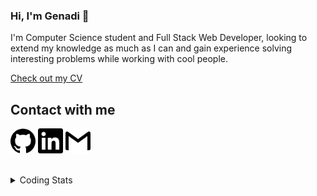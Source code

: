 ### Hi, I'm Genadi 👋

I'm Computer Science student and Full Stack Web Developer, looking to extend my knowledge as much as I can and gain experience solving interesting problems while working with cool people.
<br>

<a id="raw-url" href="https://raw.githubusercontent.com/genadi53/genadi53/main/files/Genadi_Tsolov_CV.pdf">Check out my CV</a>

## Contact with me

[<img src='images/github.svg' alt='github' height='40'>](https://github.com/genadi53) [<img src='images/linkedin.svg' alt='linkedin' height='40'>](https://www.linkedin.com/in/genadi-tsolov-a17a681b5/) [<img src='images/gmail.svg' alt='gmail' height='40'>](mailto:genadi.tsolov@gmail.com)

<!-- ## Languages and Tools

<p align="left">
<a href="https://developer.mozilla.org/en-US/docs/Web/JavaScript" target="_blank"> <img src="images/js.svg" alt="javascript" width="40" height="40"/> </a>
<a href="https://www.w3.org/html/" target="_blank"> <img src="images/html.svg" alt="html5" width="40" height="40"/> </a>
<a href="https://www.w3schools.com/css/" target="_blank"> <img src="images/css.svg" alt="css3" width="40" height="40"/>
<a href="https://reactjs.org" target="_blank"> <img src="images/react.png" alt="react" width="40" height="40"/> </a>
<a href="https://nodejs.org/en/" target="_blank"> <img src="images/node.png" alt="nodejs" width="40" height="40"/> </a>
<a href="https://graphql.org/" target="_blank"> <img  src="images/graphql.png" alt="graphql" width="40" height="40"/> </a>
<a href="https://www.mysql.com/" target="_blank"> <img  src="images/mysql.png" alt="mysql" width="40" height="40"/> </a>
<a href="https://www.mongodb.com/" target="_blank"> <img  src="images/mongo.png" alt="mongodb" width="40" height="40"/> </a>
<a href="https://firebase.google.com/" target="_blank"> <img src="images/firebase.png" alt="firebase" width="40" height="40"/> </a>

<p align="left">
<a href="https://postman.com" target="_blank"> <img src="images/postman.png" alt="postman" width="40" height="40"/> </a>
<a href="https://git-scm.com/" target="_blank"> <img src="images/git.png" alt="git" width="40" height="40"/> </a>
<a href="https://code.visualstudio.com/" target="_blank"> <img  src="images/vscode.png" alt="vscode" width="40" height="40"/> </a>
</p> -->

<br>
<details>
<summary>
  Coding Stats
</summary>
  
<div style="display:flex;">
  <a href="https://github.com/anuraghazra/github-readme-stats">
    <img height=200 align="center" src="https://github-readme-stats.vercel.app/api?username=genadi53&show_icons=true" />
  </a>
  <a href="https://github.com/anuraghazra/convoychat">
    <img height=200 align="center" src="https://github-readme-stats.vercel.app/api/top-langs?username=genadi53&layout=compact&langs_count=8&card_width=320" />
  </a>
</div>
</details>

<!-- [![Top Langs](https://github-readme-stats.vercel.app/api/top-langs/?username=genadi53)](https://github.com/anuraghazra/github-readme-stats)
![GitHub stats](https://github-readme-stats.vercel.app/api?username=genadi53&show_icons=true)
 -->
